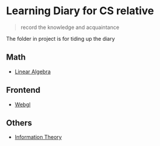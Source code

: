 # Learning Diary for CS relative

> record the knowledge and acquaintance

The folder in project is for tiding up the diary

## Math

- [Linear Algebra](https://github.com/YogiWu/study_diary/blob/master/linear_algebra.md)

## Frontend

- [Webgl](https://github.com/YogiWu/study_diary/blob/master/webgl.md)

## Others

- [Information Theory](https://github.com/YogiWu/study_diary/blob/master/information_theory.md)